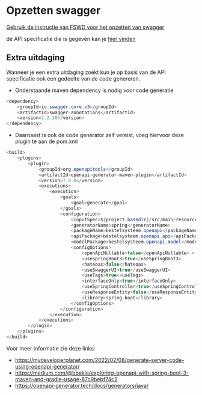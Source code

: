 # Opzetten swagger

[Gebruik de instructie van FSWD voor het opzetten van swagger](https://aim-cnp.github.io/fswd/docs/%F0%9F%8E%93%20Masterclasses/API-First%20Development%20and%20OpenAPI/1.7%20-%20Integrating%20Swagger%20with%20Spring%20Boot)

de API specificatie die is gegeven kan je [hier vinden](openapi.json)

## Extra uitdaging

Wanneer je een extra uitdaging zoekt kun je op basis van de API specificatie ook een gedeelte van de code genereren.

- Onderstaande maven dependency is nodig voor code generatie
```java
<dependency>
    <groupId>io.swagger.core.v3</groupId>
    <artifactId>swagger-annotations</artifactId>
    <version>2.2.20</version>
</dependency>
```

- Daarnaast is ook de code generator zelf vereist, voeg hiervoor deze plugin te aan de pom.xml
```java
<build>
    <plugins>
        <plugin>
            <groupId>org.openapitools</groupId>
            <artifactId>openapi-generator-maven-plugin</artifactId>
            <version>7.8.0</version>
            <executions>
                <execution>
                    <goals>
                        <goal>generate</goal>
                    </goals>
                    <configuration>
                        <inputSpec>${project.basedir}/src/main/resources/static/bestelsysteem.json</inputSpec>
                        <generatorName>spring</generatorName>
                        <packageName>bestelsysteem.openapi</packageName>
                        <apiPackage>bestelsysteem.openapi.api</apiPackage>
                        <modelPackage>bestelsysteem.openapi.model</modelPackage>
                        <configOptions>
                            <openApiNullable>false</openApiNullable> <!--should add jackson nullable dependency if true-->
                            <useSpringBoot3>true</useSpringBoot3>
                            <hateoas>false</hateoas>
                            <useSwaggerUI>true</useSwaggerUI>
                            <useTags>true</useTags>
                            <interfaceOnly>true</interfaceOnly>
                            <useSpringController>true</useSpringController>
                            <useResponseEntity>false</useResponseEntity>
                            <library>spring-boot</library>
                        </configOptions>
                    </configuration>
                </execution>
            </executions>
        </plugin>
    </plugins>
</build>
```

Voor meer informatie zie deze links:
- https://mydeveloperplanet.com/2022/02/08/generate-server-code-using-openapi-generator/
- https://medium.com/@bbakla/exploring-openapi-with-spring-boot-3-maven-and-gradle-usage-87c9bebf74c2
- https://openapi-generator.tech/docs/generators/java/